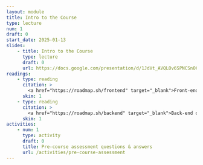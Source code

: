 ```yaml
---
layout: module
title: Intro to the Course
type: lecture
num: 1
draft: 0
start_date: 2025-01-13
slides:
    - title: Intro to the Course
      type: lecture
      draft: 0
      url: https://docs.google.com/presentation/d/1JdVt_AVQLOv6SPNCSnOCAG4TIgf4nYyX/edit?usp=sharing&ouid=113376576186080604800&rtpof=true&sd=true
readings: 
    - type: reading
      citation: >
        <a href="https://roadmap.sh/frontend" target="_blank">Front-end developer roadmap</a> (plus <a href="https://roadmap.sh/javascript" target="_blank">JavaScript roadmap</a>)
      skim: 1
    - type: reading
      citation: >
        <a href="https://roadmap.sh/backend" target="_blank">Back-end developer roadmap</a> (plus <a href="https://roadmap.sh/python" target="_blank">Python roadmap</a>)  
      skim: 1
activities:
    - num: 1
      type: activity
      draft: 0
      title: Pre-course assessment questions & answers
      url: /activities/pre-course-assessment
---
```



